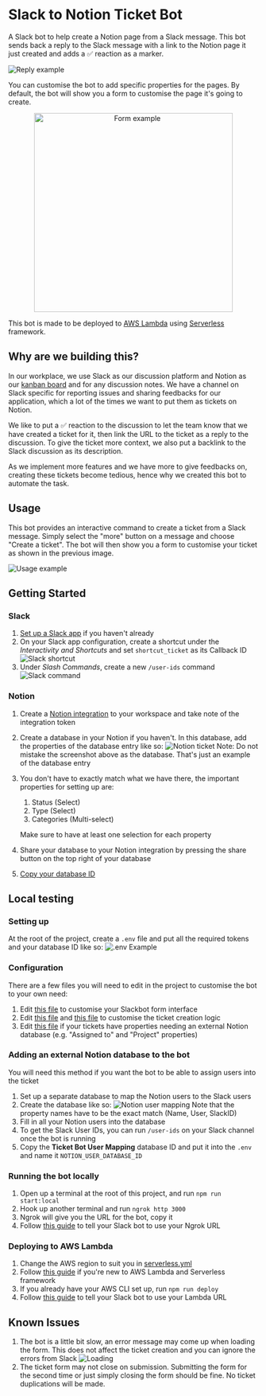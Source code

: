 # Slack to Notion Ticket Bot
A Slack bot to help create a Notion page from a Slack message. This bot sends back a reply to the Slack message with a link to the Notion page it just created and adds a :white_check_mark: reaction as a marker.

![Reply example](./docs/img_1.png)

You can customise the bot to add specific properties for the pages. By default, the bot will show you a form to customise the page it's going to create.

<center><img src="./docs/img_2.png" alt="Form example" width="400" /></center>
<p></p>

This bot is made to be deployed to [AWS Lambda](https://aws.amazon.com/lambda/) using [Serverless](https://serverless.com/) framework.

## Why are we building this?
In our workplace, we use Slack as our discussion platform and Notion as our [kanban board](https://www.atlassian.com/agile/kanban/boards) and for any discussion notes. We have a channel on Slack specific for reporting issues and sharing feedbacks for our application, which a lot of the times we want to put them as tickets on Notion. 

We like to put a :white_check_mark: reaction to the discussion to let the team know that we have created a ticket for it, then link the URL to the ticket as a reply to the discussion. To give the ticket more context, we also put a backlink to the Slack discussion as its description. 

As we implement more features and we have more to give feedbacks on, creating these tickets become tedious, hence why we created this bot to automate the task.

## Usage
This bot provides an interactive command to create a ticket from a Slack message. Simply select the "more" button on a message and choose "Create a ticket". The bot will then show you a form to customise your ticket as shown in the previous image.

![Usage example](docs/img_3.png)

## Getting Started
### Slack
1. [Set up a Slack app](https://slack.com/intl/en-au/help/articles/115005265703-Create-a-bot-for-your-workspace) if you haven't already
2. On your Slack app configuration, create a shortcut under the *Interactivity and Shortcuts* and set `shortcut_ticket` as its Callback ID
   ![Slack shortcut](./docs/slack_shortcut.png)
3. Under *Slash Commands*, create a new `/user-ids` command
   ![Slack command](./docs/slack_command.png)

### Notion
1. Create a [Notion integration](https://developers.notion.com/docs) to your workspace and take note of the integration token
2. Create a database in your Notion if you haven't. In this database, add the properties of the database entry like so:
    ![Notion ticket](docs/notion_ticket.png)
    Note: Do not mistake the screenshot above as the database. That's just an example of the database entry
3. You don't have to exactly match what we have there, the important properties for setting up are:
   1. Status (Select)
   2. Type (Select)
   3. Categories (Multi-select)
   
   Make sure to have at least one selection for each property
4. Share your database to your Notion integration by pressing the share button on the top right of your database
5. [Copy your database ID](https://stackoverflow.com/questions/67728038/where-to-find-database-id-for-my-database-in-notion)

## Local testing
### Setting up
At the root of the project, create a `.env` file and put all the required tokens and your database ID like so:
   ![.env Example](docs/img_4.png)


### Configuration
There are a few files you will need to edit in the project to customise the bot to your own need:
1. Edit [this file](./src/modals/create_ticket_modal.ts) to customise your Slackbot form interface
2. Edit [this file](./lib/notion/ticket/create_ticket.ts) and [this file](./lib/notion/ticket/ticket_properties.ts) to customise the ticket creation logic
3. Edit [this file](./lib/notion/db/db.ts) if your tickets have properties needing an external Notion database (e.g. "Assigned to" and "Project" properties)

### Adding an external Notion database to the bot
You will need this method if you want the bot to be able to assign users into the ticket
1. Set up a separate database to map the Notion users to the Slack users
2. Create the database like so:
   ![Notion user mapping](./docs/notion_user_mapping.png)
   Note that the property names have to be the exact match (Name, User, SlackID)
3. Fill in all your Notion users into the database
4. To get the Slack User IDs, you can run `/user-ids` on your Slack channel once the bot is running
5. Copy the **Ticket Bot User Mapping** database ID and put it into the `.env` and name it `NOTION_USER_DATABASE_ID`
    

### Running the bot locally
1. Open up a terminal at the root of this project, and run `npm run start:local`
2. Hook up another terminal and run `ngrok http 3000`
3. Ngrok will give you the URL for the bot, copy it
4. Follow [this guide](https://slack.dev/bolt-js/deployments/aws-lambda#run-the-app-locally) to tell your Slack bot to use your Ngrok URL

### Deploying to AWS Lambda
1. Change the AWS region to suit you in [serverless.yml](serverless.yml)
2. Follow [this guide](https://slack.dev/bolt-js/deployments/aws-lambda#set-up-aws-lambda) if you're new to AWS Lambda and Serverless framework
3. If you already have your AWS CLI set up, run `npm run deploy`
4. Follow [this guide](https://slack.dev/bolt-js/deployments/aws-lambda#run-the-app-locally) to tell your Slack bot to use your Lambda URL

## Known Issues
1. The bot is a little bit slow, an error message may come up when loading the form. This does not affect the ticket creation and you can ignore the errors from Slack
   ![Loading](docs/loading.gif)
2. The ticket form may not close on submission. Submitting the form for the second time or just simply closing the form should be fine. No ticket duplications will be made.